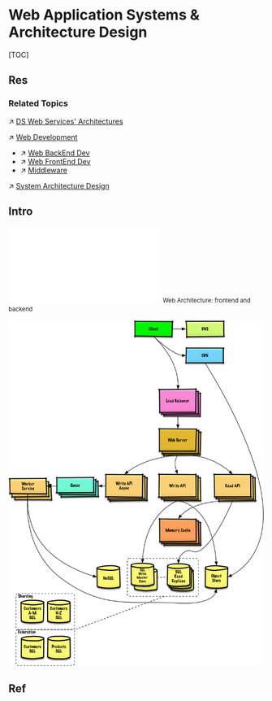 # Web Application Systems & Architecture Design

[TOC]



## Res
### Related Topics
↗ [DS Web Services' Architectures](../../../🔑%20CS%20Core/🍕%20Computer%20Storage%20&%20Database%20Systems/Database%20Systems/Web%20&%20DBMS/DS%20Web%20Services'%20Architectures.md)

↗ [Web Development](../Web%20Development.md)
- ↗ [Web BackEnd Dev](../🗄️%20Web%20BackEnd%20Dev/Web%20BackEnd%20Dev.md)
- ↗ [Web FrontEnd Dev](../🖥️%20Web%20FrontEnd%20Dev/Web%20FrontEnd%20Dev.md)
- ↗ [Middleware](../🥪%20Middleware/Middleware.md)

↗ [System Architecture Design](../../../System%20Architecture%20Design/System%20Architecture%20Design.md)



## Intro
![web_application_arch.excalidraw | 800](../../../../Assets/Illustrations/Web%20Development/web_application_arch.excalidraw.md)
<small>Web Architecture: frontend and backend</small>

![|600](../../../../Assets/Pics/Pasted%20image%2020240630155001.png)



## Ref
[🎬 FAANG System Design Interview: Design A Location Based Service (Yelp, Google Places)]: https://youtu.be/M4lR_Va97cQ?si=bPMFe72FL9T5QhdQ

